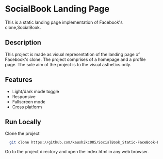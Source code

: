 
# SocialBook Landing Page
This is a static landing page implementation of Facebook's clone,SocialBook.


## Description
This project is made as visual representation of the landing page of Facebook's clone.
The project comprises of a homepage and a profile page.
The sole aim of the project is to the visual asthetics only.







## Features

- Light/dark mode toggle
- Responsive
- Fullscreen mode
- Cross platform


## Run Locally

Clone the project

```bash
  git clone https://github.com/kaushikc005/SocialBook_Static-FaceBook-Landing-Page-Clone-.git
```

Go to the project directory and open the index.html in any web browser.


